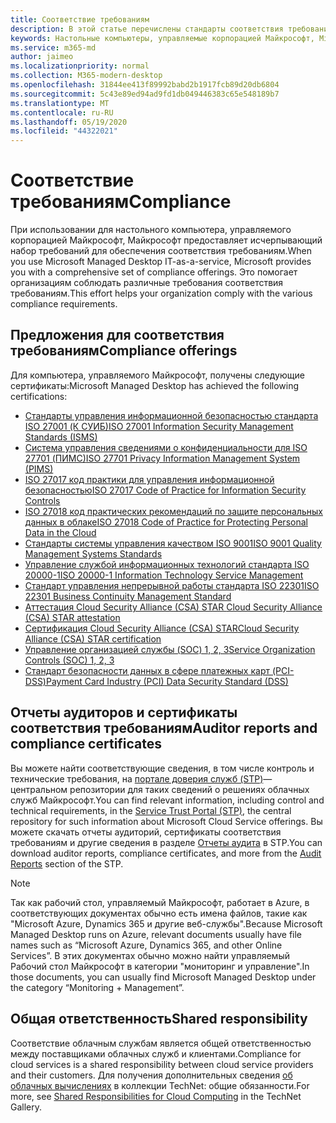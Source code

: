```yaml
---
title: Соответствие требованиям
description: В этой статье перечислены стандарты соответствия требованиям, которые относятся к управляемому рабочему столу Майкрософт.
keywords: Настольные компьютеры, управляемые корпорацией Майкрософт, Microsoft 365, служба, документация
ms.service: m365-md
author: jaimeo
ms.localizationpriority: normal
ms.collection: M365-modern-desktop
ms.openlocfilehash: 31844ee413f89992babd2b1917fcb89d20db6804
ms.sourcegitcommit: 5c43e89ed94ad9fd1db049446383c65e548189b7
ms.translationtype: MT
ms.contentlocale: ru-RU
ms.lasthandoff: 05/19/2020
ms.locfileid: "44322021"
---
```

# <a name="compliance"></a><span data-ttu-id="7e4a0-104">Соответствие требованиям</span><span class="sxs-lookup"><span data-stu-id="7e4a0-104">Compliance</span></span>

<span data-ttu-id="7e4a0-105">При использовании для настольного компьютера, управляемого корпорацией Майкрософт, Майкрософт предоставляет исчерпывающий набор требований для обеспечения соответствия требованиям.</span><span class="sxs-lookup"><span data-stu-id="7e4a0-105">When you use Microsoft Managed Desktop IT-as-a-service, Microsoft provides you with a comprehensive set of compliance offerings.</span></span> <span data-ttu-id="7e4a0-106">Это помогает организациям соблюдать различные требования соответствия требованиям.</span><span class="sxs-lookup"><span data-stu-id="7e4a0-106">This effort helps your organization comply with the various compliance requirements.</span></span>

## <a name="compliance-offerings"></a><span data-ttu-id="7e4a0-107">Предложения для соответствия требованиям</span><span class="sxs-lookup"><span data-stu-id="7e4a0-107">Compliance offerings</span></span>

<span data-ttu-id="7e4a0-108">Для компьютера, управляемого Майкрософт, получены следующие сертификаты:</span><span class="sxs-lookup"><span data-stu-id="7e4a0-108">Microsoft Managed Desktop has achieved the following certifications:</span></span>

- [<span data-ttu-id="7e4a0-109">Стандарты управления информационной безопасностью стандарта ISO 27001 (К СУИБ)</span><span class="sxs-lookup"><span data-stu-id="7e4a0-109">ISO 27001 Information Security Management Standards (ISMS)</span></span>](../../compliance/offering-ISO-27001.md)
- [<span data-ttu-id="7e4a0-110">Система управления сведениями о конфиденциальности для ISO 27701 (ПИМС)</span><span class="sxs-lookup"><span data-stu-id="7e4a0-110">ISO 27701 Privacy Information Management System (PIMS)</span></span>](../../compliance/offering-iso-27701.md)
- [<span data-ttu-id="7e4a0-111">ISO 27017 код практики для управления информационной безопасностью</span><span class="sxs-lookup"><span data-stu-id="7e4a0-111">ISO 27017 Code of Practice for Information Security Controls</span></span>](../../compliance/offering-ISO-27017.md)
- [<span data-ttu-id="7e4a0-112">ISO 27018 код практических рекомендаций по защите персональных данных в облаке</span><span class="sxs-lookup"><span data-stu-id="7e4a0-112">ISO 27018 Code of Practice for Protecting Personal Data in the Cloud</span></span>](../../compliance/offering-ISO-27018.md)
- [<span data-ttu-id="7e4a0-113">Стандарты системы управления качеством ISO 9001</span><span class="sxs-lookup"><span data-stu-id="7e4a0-113">ISO 9001 Quality Management Systems Standards</span></span>](../../compliance/offering-ISO-9001.md)
- [<span data-ttu-id="7e4a0-114">Управление службой информационных технологий стандарта ISO 20000-1</span><span class="sxs-lookup"><span data-stu-id="7e4a0-114">ISO 20000-1 Information Technology Service Management</span></span>](../../compliance/offering-ISO-20000-1-2011.md)
- [<span data-ttu-id="7e4a0-115">Стандарт управления непрерывной работы стандарта ISO 22301</span><span class="sxs-lookup"><span data-stu-id="7e4a0-115">ISO 22301 Business Continuity Management Standard</span></span>](../../compliance/offering-ISO-22301.md)
- [<span data-ttu-id="7e4a0-116">Аттестация Cloud Security Alliance (CSA) STAR </span><span class="sxs-lookup"><span data-stu-id="7e4a0-116">Cloud Security Alliance (CSA) STAR attestation</span></span>](../../compliance/offering-CSA-STAR-Attestation.md)
- [<span data-ttu-id="7e4a0-117">Сертификация Cloud Security Alliance (CSA) STAR</span><span class="sxs-lookup"><span data-stu-id="7e4a0-117">Cloud Security Alliance (CSA) STAR certification</span></span>](../../compliance/offering-CSA-Star-Certification.md)
- [<span data-ttu-id="7e4a0-118">Управление организацией службы (SOC) 1, 2, 3</span><span class="sxs-lookup"><span data-stu-id="7e4a0-118">Service Organization Controls (SOC) 1, 2, 3</span></span>](../../compliance/offering-SOC.md)
- [<span data-ttu-id="7e4a0-119">Стандарт безопасности данных в сфере платежных карт (PCI-DSS)</span><span class="sxs-lookup"><span data-stu-id="7e4a0-119">Payment Card Industry (PCI) Data Security Standard (DSS)</span></span>](../../compliance/offering-PCI-DSS.md)

## <a name="auditor-reports-and-compliance-certificates"></a><span data-ttu-id="7e4a0-120">Отчеты аудиторов и сертификаты соответствия требованиям</span><span class="sxs-lookup"><span data-stu-id="7e4a0-120">Auditor reports and compliance certificates</span></span>

<span data-ttu-id="7e4a0-121">Вы можете найти соответствующие сведения, в том числе контроль и технические требования, на [портале доверия служб (STP)](https://servicetrust.microsoft.com/)— центральном репозитории для таких сведений о решениях облачных служб Майкрософт.</span><span class="sxs-lookup"><span data-stu-id="7e4a0-121">You can find relevant information, including control and technical requirements, in the [Service Trust Portal (STP)](https://servicetrust.microsoft.com/), the central repository for such information about Microsoft Cloud Service offerings.</span></span> <span data-ttu-id="7e4a0-122">Вы можете скачать отчеты аудиторий, сертификаты соответствия требованиям и другие сведения в разделе [Отчеты аудита](https://servicetrust.microsoft.com/ViewPage/MSComplianceGuide) в STP.</span><span class="sxs-lookup"><span data-stu-id="7e4a0-122">You can download auditor reports, compliance certificates, and more from the [Audit Reports](https://servicetrust.microsoft.com/ViewPage/MSComplianceGuide) section of the STP.</span></span>

> [!NOTE]
> <span data-ttu-id="7e4a0-123">Так как рабочий стол, управляемый Майкрософт, работает в Azure, в соответствующих документах обычно есть имена файлов, такие как "Microsoft Azure, Dynamics 365 и другие веб-службы".</span><span class="sxs-lookup"><span data-stu-id="7e4a0-123">Because Microsoft Managed Desktop runs on Azure, relevant documents usually have file names such as “Microsoft Azure, Dynamics 365, and other Online Services”.</span></span> <span data-ttu-id="7e4a0-124">В этих документах обычно можно найти управляемый Рабочий стол Майкрософт в категории "мониторинг и управление".</span><span class="sxs-lookup"><span data-stu-id="7e4a0-124">In those documents, you can usually find Microsoft Managed Desktop under the category “Monitoring + Management”.</span></span>

## <a name="shared-responsibility"></a><span data-ttu-id="7e4a0-125">Общая ответственность</span><span class="sxs-lookup"><span data-stu-id="7e4a0-125">Shared responsibility</span></span>

<span data-ttu-id="7e4a0-126">Соответствие облачным службам является общей ответственностью между поставщиками облачных служб и клиентами.</span><span class="sxs-lookup"><span data-stu-id="7e4a0-126">Compliance for cloud services is a shared responsibility between cloud service providers and their customers.</span></span> <span data-ttu-id="7e4a0-127">Для получения дополнительных сведения [об облачных вычислениях](https://gallery.technet.microsoft.com/Shared-Responsibilities-81d0ff91) в коллекции TechNet: общие обязанности.</span><span class="sxs-lookup"><span data-stu-id="7e4a0-127">For more, see [Shared Responsibilities for Cloud Computing](https://gallery.technet.microsoft.com/Shared-Responsibilities-81d0ff91) in the TechNet Gallery.</span></span>
